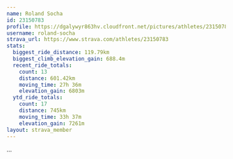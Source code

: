```yaml
---
name: Roland Socha
id: 23150783
profile: https://dgalywyr863hv.cloudfront.net/pictures/athletes/23150783/14745672/4/large.jpg
username: roland-socha
strava_url: https://www.strava.com/athletes/23150783
stats:
  biggest_ride_distance: 119.79km
  biggest_climb_elevation_gain: 688.4m
  recent_ride_totals:
    count: 13
    distance: 601.42km
    moving_time: 27h 36m
    elevation_gain: 6803m
  ytd_ride_totals:
    count: 17
    distance: 745km
    moving_time: 33h 37m
    elevation_gain: 7261m
layout: strava_member
--- 
```

...
